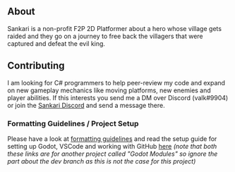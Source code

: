 ## About
Sankari is a non-profit F2P 2D Platformer about a hero whose village gets raided and they go on a journey to free back the villagers that were captured and defeat the evil king. 

## Contributing
I am looking for C# programmers to help peer-review my code and expand on new gameplay mechanics like moving platforms, new enemies and player abilities. If this interests you send me a DM over Discord (valk#9904) or join the [Sankari Discord](https://discord.gg/5frafxrwwd) and send a message there.

### Formatting Guidelines / Project Setup
Please have a look at [formatting guidelines](https://github.com/GodotModules/GodotModulesCSharp/blob/main/.github/FORMATTING_GUIDELINES.md) and read the setup guide for setting up Godot, VSCode and working with GitHub [here](https://github.com/GodotModules/GodotModulesCSharp/blob/main/.github/CONTRIBUTING.md) *(note that both these links are for another project called "Godot Modules" so ignore the part about the dev branch as this is not the case for this project)*
